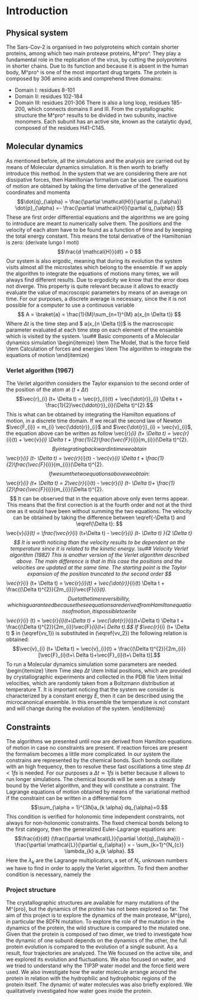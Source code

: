 # Introduction
## Physical system
The Sars-Cov-2 is organised in two polyproteins which contain shorter proteins, among which two main protease proteins, M^pro^. They play a fundamental role in the replication of the virus, by cutting the polyproteins in shorter chains. Due to its function and because it is absent in the human body, M^pro^ is one of the most important drug targets. 
The protein is composed by 306 amino acids and comprehend three domains:
- Domain I: residues 8-101
- Domain II: residues 102-184
- Domain III: residues 201-306
There is also a long loop, residues 185-200, which connects domains II and III. 
From the crystallographic structure the M^pro^ results to be divided in two subunits, inactive monomers. Each subunit has an active site, known as the catalytic dyad, composed of the residues H41-C145. 
## Molecular dynamics
As mentioned before, all the simulations and the analysis are carried out by means of Molecular dynamics simulation. It is then worth to briefly introduce this method. In the system that we are considering there are not dissipative forces, then Hamiltonian formalism can be used. The equations of motion are obtained by taking the time derivative of the generalized coordinates and momenta
$$\dot{q}_{\alpha} = \frac{\partial \mathcal{H}}{\partial p_{\alpha}}  \dot{p}_{\alpha} =- \frac{\partial \mathcal{H}}{\partial q_{\alpha}} $$
These are first order differential equations and the algorithms we are going to introduce are meant to numerically solve them. The positions and the velocity of each atom have to be found as a function of time and by keeping the total energy constant. This means the total derivative of the Hamiltonian is zero: (derivate lungo I moti)
$$\frac{d \mathcal{H}}{dt} = 0 $$
Our system is also ergodic, meaning that during its evolution the system visits almost all the microstates which belong to the ensemble. If we apply the algorithm to integrate the equations of motions many times, we will always find different results. Due to ergodicity we know that the error does not diverge. This property is quite relevant because it allows to exactly evaluate the value of macroscopic parameters by means of an average on time. For our purposes, a discrete average is necessary, since the it is not possible for a computer to use a continuous variable
$$ A = \braket{a} = \frac{1}{M}\sum_{n=1}^{M} a(x_{n \Delta t}) $$
Where $\Delta t$ is the time step and $ a(x_{n \Delta t})$ is the macroscopic parameter evaluated at each time step on each element of the ensamble which is visited by the system.
\su## Basic components of a Molecular dynamics simulation
\begin{itemize}
\item The Model, that is the force field
\item Calculation of forces and energies
\item The algorithm to integrate the equations of motion
\end{itemize}
### Verlet algorithm (1967)
The Verlet algorithm considers the Taylor expansion to the second order of the position of the atom at $(t+ \Delta t)$
$$\vec{r}_{i} (t+ \Delta t) = \vec{r}_{i}(t) + \vec{\dot{r}}_{i} \Delta t + \frac{1}{2}\vec{\ddot{r}}_{i}(\Delta t)^{2}.$$
This is what can be obtained by integrating the Hamilton equations of motion, in a discrete time domain.
If we recall the second law of Newton $\vec{F_{i}} = m_{i} \vec{\ddot{r}}_{i}$ and $\vec{\dot{r}}_{i}  = \vec{v}_{i}$, the equation above can be written as follow
\vec{r}_{i} (t+ \Delta t) = \vec{r}_{i}(t) + \vec{v}_{i} \Delta t + \frac{1}{2}\frac{\vec{F}_{i}}{m_{i}}(\Delta t)^{2}.$$
By integrating backward in time we obtain
$$ \vec{r}_{i} (t- \Delta t) = \vec{r}_{i}(t) - \vec{v}_{i} \Delta t + \frac{1}{2}\frac{\vec{F}_{i}}{m_{i}}(\Delta t)^{2}.$$
If we sum the two equations above we obtain:
$$ \vec{r}_{i} (t+ \Delta t) = 2\vec{r}_{i}(t) - \vec{r}_{i} (t- \Delta t)+ \frac{1}{2}\frac{\vec{F}_{i}}{m_{i}}(\Delta t)^{2}.$$
It can be observed that in the equation above only even terms appear. This means that the first correction is at the fourth order and not at the third one as it would have been without summing the two equations. 
The velocity can be obtained by taking the difference between \eqref{-\Delta t} and \eqref{\Delta t}:
$$\vec{v}_{i}(t) = \frac{\vec{r}_{i} (t+\Delta t) - \vec{r}_{i} (t- \Delta t) }{2 \Delta t}$$ 
It is worth noticing than the velocity results to be dependent on the temperature since it is related to the kinetic energy.
\su## Velocity Verlet algorithm (1982)
This is another version of the Verlet algorithm described above. The main difference is that in this case the positions and the velocities are updated at the same time. 
The starting point is the Taylor expansion of the position truncated to the second order
$$ \vec{r}_{i} (t+ \Delta t) = \vec{r}_{i}(t) + \vec{\dot{r}}_{i}(t) \Delta t + \frac{(\Delta t)^{2}}{2m_{i}}}\vec{F}_{i}(t).$$
Due to the time reversibility, which is guaranteed because these equations are derived from Hamilton equations of motion, it is possible to write
$$ \vec{r}_{i} (t) = \vec{r}_{i}(t+\Delta t) + \vec{\dot{r}}_{i}(t+\Delta t) \Delta t + \frac{(\Delta t)^{2}}{2m_{i}}\vec{F}_{i}(t+\ Delta t).$$
If $\vec{r}_{i} (t+ \Delta t) $ in (\eqref{vv_1}) is substituted in (\eqref{vv_2}) the following relation is obtained:
$$\vec{v}_{i} (t+ \Delta t) = \vec{v}_{i}(t) + \frac{(\Delta t)^{2}}{2m_{i}}[\vec{F}_{i}(t+\ Delta t)+\vec{F}_{i}(t+\ Delta t)].$$
To run a Molecular dynamics simulation some parameters are needed. 
\begin{itemize}
\item Time step $\Delta t$
\item Initial positions, which are provided by crystallographic experiments and collected in the PDB file
\item Initial velocities, which are randomly taken from a Boltzmann distribution at temperature T. It is important noticing that the system we consider is characterized by a constant energy $E$, then it can be described using the microcanonical ensemble. In this ensemble the temperature is not constant and will change during the evolution of the system. 
\end{itemize}
## Constraints
The algorithms we presented until now are derived from Hamilton equations of motion in case no constraints are present. If reaction forces are present the formalism becomes a little more complicated. 
In our system the constrains are represented by the chemical bonds. Such bonds oscillate with an high frequency, then to resolve these fast oscillations a time step $\Delta t < 1 fs$ is needed. For our purposes a $\Delta t \simeq 1 fs$ is better because it allows to run longer simulations. The chemical bounds will be seen as a steady bound by the Verlet algorithm, and they will constitute a constraint. 
The Lagrange equations of motion obtained by means of the variational method if the constraint can be written in a differential form
$$\sum_{\alpha = 1}^{3N}a_{k \alpha} dq_{\alpha}=0.$$
This condition is verified for holonomic time independent constraints, not always for non-holonomic constraints. The fixed chemical bonds belong to the first category, then the generalized Euler-Lagrange equations are: 
$$\frac{d}{dt} (\frac{\partial \mathcal{L}}{\partial \dot{q}_{\alpha}}) - \frac{\partial \mathcal{L}}{\partial q_{\alpha}} = - \sum_{k=1}^{N_{c}} \lambda_{k} a_{k \alpha}. $$
Here the $\lambda_{k}$ are the Lagrange multiplicators, a set of $N_{c}$ unknown numbers we have to find in order to apply the Verlet algorithm. 
To find them another condition is necessary, namely the 
### Project structure
The crystallographic structures are available for many mutations of the M^{pro}, but the dynamics of the protein has not been explored so far. The aim of this project is to explore the dynamics of the main protease, M^{pro}, in particular the 8DFN mutation. 
To explore the role of the mutation in the dynamics of the protein, the wild structure is compared to the mutated one. Given that the protein is composed of two dimer, we tried to investigate how the dynamic of one subunit depends on the dynamics of the other, the full protein evolution is compared to the evolution of a single subunit. As a result, four trajectories are analyzed. 
The 
We focused on the active site, and we explored its evolution and fluctuations. 
We also focused on water, and we tried to understand why the TIP3P water model and the  force field were used. We also investigate how the water molecule arrange around the protein in relation with the hydrophilic and hydrophobic regions of the protein itself. The dynamic of water molecules was also briefly explored. We qualitatively investigated how water goes inside the protein. 

